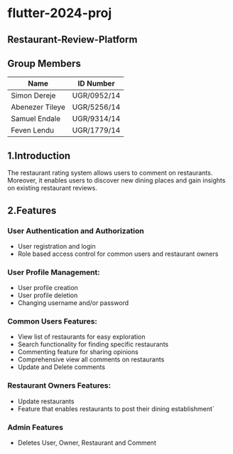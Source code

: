 # flutter-2024-proj
## Restaurant-Review-Platform
## Group Members
| Name | ID Number |
| - | - |
| Simon Dereje | UGR/0952/14 |
| Abenezer Tileye | UGR/5256/14 |
| Samuel Endale | UGR/9314/14 |
| Feven Lendu | UGR/1779/14 |

## 1.Introduction 
The restaurant rating system allows users to comment on restaurants. Moreover, it enables users to discover new dining places and gain insights on existing restaurant reviews. 
## 2.Features
  ### User Authentication and Authorization
  - User registration and login
  - Role based access control for common users and restaurant owners
###   User Profile Management: 
  - User profile creation
  - User profile deletion
  - Changing username and/or password
###   Common Users Features:
  - View list of restaurants for easy exploration
  - Search functionality for finding specific restaurants 
  - Commenting feature for sharing opinions  
  - Comprehensive view all comments on restaurants
  - Update and Delete comments
###   Restaurant Owners Features:
  - Update restaurants
  - Feature that enables restaurants to post their dining establishment`
###   Admin Features
  - Deletes User, Owner, Restaurant and Comment


